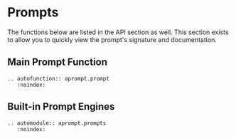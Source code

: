 # Prompts

The functions below are listed in the API section as well. This section
exists to allow you to quickly view the prompt's signature and
documentation.

## Main Prompt Function

```{eval-rst}
.. autofunction:: aprompt.prompt
   :noindex:
```

## Built-in Prompt Engines

```{eval-rst}
.. automodule:: aprompt.prompts
   :noindex:
```